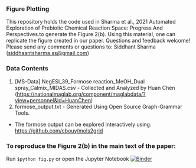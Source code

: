 ### Figure Plotting
This repository holds the code used in Sharma et al., 2021 Automated Exploration of Prebiotic Chemical Reaction Space: Progress And Perspectives.to generate the Figure 2(b). Using this material, one can replicate the figure created in our paper. Questions and feedback welcome! Please send any comments or questions to: Siddhant Sharma (siddhaantsharma.ss@gmail.com)

### Data Contents
1. [MS-Data] NegESI_39_Formose reaction_MeOH_Dual spray_Calmix_MIDAS.csv - Collected and Analyzed by Huan Chen (https://nationalmaglab.org/component/maglabdata/?view=personnel&id=HuanChen)
2. formose_output.txt - Generated Using Open Source Graph-Grammar Tools.
* The formose output can be explored interactively using: https://github.com/cbouy/mols2grid

### To reproduce the Figure 2(b) in the main text of the paper:
Run ``` $python fig.py ``` or open the Jupyter Notebook [![Binder](https://mybinder.org/badge_logo.svg)](https://mybinder.org/v2/gh/ssiddhantsharma/sharmaaryacruzcleaves2021/HEAD)


